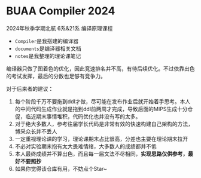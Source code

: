 # BUAA Compiler 2024

2024年秋季学期北航 6系&21系 编译原理课程

- `Compiler`是我搭建的编译器
- `documents`是编译器相关文档
- `notes`是我整理的理论课笔记

编译器只做了图着色的优化，因此竞速排名并不高，有待后续优化。不过依靠出色的考试发挥，最后的分数也足够有竞争力。

对于后来者的建议：

1. 每个阶段千万不要拖到ddl才做，尽可能在发布作业后就开始着手思考。本人的中间代码生成作业就是拖到ddl前两周才完成，导致后面的MIPS生成十分仓促，临近期末事情堆积，代码优化也并没有写的太多。
2. 对于绝大多数人，参考往届学长代码是非常有效的快速构建自己架构的方法，博采众长并不丢人
3. 一定重视理论课的学习，理论课期末占比很高，分差也主要在理论期末拉开
4. 不必对实验期末抱有太大畏难情绪，大多数人的成绩都并不低
5. 本人最终成绩并不算出色，而且每一届文法不尽相同，**实现思路仅供参考，最好不要照抄**
6. 如果你觉得该仓库有用，不妨点个Star~
